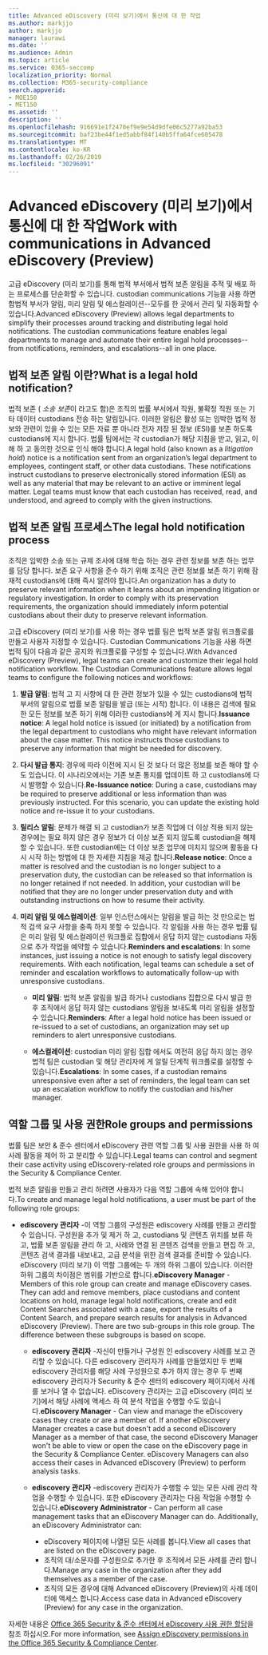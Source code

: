 ```yaml
---
title: Advanced eDiscovery (미리 보기)에서 통신에 대 한 작업
ms.author: markjjo
author: markjjo
manager: laurawi
ms.date: ''
ms.audience: Admin
ms.topic: article
ms.service: O365-seccomp
localization_priority: Normal
ms.collection: M365-security-compliance
search.appverid:
- MOE150
- MET150
ms.assetid: ''
description: ''
ms.openlocfilehash: 916691e1f2470ef9e9e54d9dfe06c5277a92ba53
ms.sourcegitcommit: baf23be44f1ed5abbf84f140b5ffa64fce605478
ms.translationtype: MT
ms.contentlocale: ko-KR
ms.lasthandoff: 02/26/2019
ms.locfileid: "30296091"
---
```

# <a name="work-with-communications-in-advanced-ediscovery-preview"></a><span data-ttu-id="1c630-102">Advanced eDiscovery (미리 보기)에서 통신에 대 한 작업</span><span class="sxs-lookup"><span data-stu-id="1c630-102">Work with communications in Advanced eDiscovery (Preview)</span></span>

<span data-ttu-id="1c630-p101">고급 eDiscovery (미리 보기)를 통해 법적 부서에서 법적 보존 알림을 추적 및 배포 하는 프로세스를 단순화할 수 있습니다. custodian communications 기능을 사용 하면 합법적 부서가 알림, 미리 알림 및 에스컬레이션--모두를 한 곳에서 관리 및 자동화할 수 있습니다.</span><span class="sxs-lookup"><span data-stu-id="1c630-p101">Advanced eDiscovery (Preview) allows legal departments to simplify their processes around tracking and distributing legal hold notifications. The custodian communications feature enables legal departments to manage and automate their entire legal hold processes--from notifications, reminders, and escalations--all in one place.</span></span>

## <a name="what-is-a-legal-hold-notification"></a><span data-ttu-id="1c630-105">법적 보존 알림 이란?</span><span class="sxs-lookup"><span data-stu-id="1c630-105">What is a legal hold notification?</span></span>

<span data-ttu-id="1c630-p102">법적 보존 ( *소송 보존*이 라고도 함)은 조직의 법률 부서에서 직원, 불확정 직원 또는 기타 데이터 custodians 전송 하는 알림입니다. 이러한 알림은 활성 또는 임박한 법적 정보와 관련이 있을 수 있는 모든 자료 뿐 아니라 전자 저장 된 정보 (ESI)를 보존 하도록 custodians에 지시 합니다. 법률 팀에서는 각 custodian가 해당 지침을 받고, 읽고, 이해 하 고 동의한 것으로 인식 해야 합니다.</span><span class="sxs-lookup"><span data-stu-id="1c630-p102">A legal hold (also known as a *litigation hold*) notice is a notification sent from an organization’s legal department to employees, contingent staff, or other data custodians. These notifications instruct custodians to preserve electronically stored information (ESI) as well as any material that may be relevant to an active or imminent legal matter. Legal teams must know that each custodian has received, read, and understood, and agreed to comply with the given instructions.</span></span>

## <a name="the-legal-hold-notification-process"></a><span data-ttu-id="1c630-109">법적 보존 알림 프로세스</span><span class="sxs-lookup"><span data-stu-id="1c630-109">The legal hold notification process</span></span>

<span data-ttu-id="1c630-p103">조직은 임박한 소송 또는 규제 조사에 대해 학습 하는 경우 관련 정보를 보존 하는 업무를 담당 합니다. 보존 요구 사항을 준수 하기 위해 조직은 관련 정보를 보존 하기 위해 잠재적 custodians에 대해 즉시 알려야 합니다.</span><span class="sxs-lookup"><span data-stu-id="1c630-p103">An organization has a duty to preserve relevant information when it learns about an impending litigation or regulatory investigation. In order to comply with its preservation requirements, the organization should immediately inform potential custodians about their duty to preserve relevant information.</span></span> 

<span data-ttu-id="1c630-p104">고급 eDiscovery (미리 보기)를 사용 하는 경우 법률 팀은 법적 보존 알림 워크플로를 만들고 사용자 지정할 수 있습니다. Custodian Communications 기능을 사용 하면 법적 팀이 다음과 같은 공지와 워크플로를 구성할 수 있습니다.</span><span class="sxs-lookup"><span data-stu-id="1c630-p104">With Advanced eDiscovery (Preview), legal teams can create and customize their legal hold notification workflow. The Custodian Communications feature allows legal teams to configure the following notices and workflows:</span></span>

1. <span data-ttu-id="1c630-p105">**발급 알림**: 법적 고 지 사항에 대 한 관련 정보가 있을 수 있는 custodians에 법적 부서의 알림으로 법률 보존 알림을 발급 (또는 시작) 합니다. 이 내용은 검색에 필요한 모든 정보를 보존 하기 위해 이러한 custodians에 게 지시 합니다.</span><span class="sxs-lookup"><span data-stu-id="1c630-p105">**Issuance notice**: A legal hold notice is issued (or initiated) by a notification from the legal department to custodians who might have relevant information about the case matter. This notice instructs those custodians to preserve any information that might be needed for discovery.</span></span> 
   
2.  <span data-ttu-id="1c630-p106">**다시 발급 통지**: 경우에 따라 이전에 지시 된 것 보다 더 많은 정보를 보존 해야 할 수도 있습니다. 이 시나리오에서는 기존 보존 통지를 업데이트 하 고 custodians에 다시 발행할 수 있습니다.</span><span class="sxs-lookup"><span data-stu-id="1c630-p106">**Re-Issuance notice**: During a case, custodians may be required to preserve additional or less information than was previously instructed. For this scenario, you can update the existing hold notice and re-issue it to your custodians.</span></span>

3.  <span data-ttu-id="1c630-p107">**릴리스 알림**: 문제가 해결 되 고 custodian가 보존 작업에 더 이상 적용 되지 않는 경우에는 필요 하지 않은 경우 정보가 더 이상 보존 되지 않도록 custodian을 해제할 수 있습니다. 또한 custodian에는 더 이상 보존 업무에 미치지 않으며 활동을 다시 시작 하는 방법에 대 한 자세한 지침을 제공 합니다.</span><span class="sxs-lookup"><span data-stu-id="1c630-p107">**Release notice**: Once a matter is resolved and the custodian is no longer subject to a preservation duty, the custodian can be released so that information is no longer retained if not needed. In addition, your custodian will be notified that they are no longer under preservation duty and with outstanding instructions on how to resume their activity.</span></span>

4. <span data-ttu-id="1c630-p108">**미리 알림 및 에스컬레이션**: 일부 인스턴스에서는 알림을 발급 하는 것 만으로는 법적 검색 요구 사항을 충족 하지 못할 수 있습니다. 각 알림을 사용 하는 경우 법률 팀은 미리 알림 및 에스컬레이션 워크플로 집합에서 응답 하지 않는 custodians 자동으로 추가 작업을 예약할 수 있습니다.</span><span class="sxs-lookup"><span data-stu-id="1c630-p108">**Reminders and escalations**: In some instances, just issuing a notice is not enough to satisfy legal discovery requirements. With each notification, legal teams can schedule a set of reminder and escalation workflows to automatically follow-up with unresponsive custodians.</span></span>

    - <span data-ttu-id="1c630-122">**미리 알림**: 법적 보존 알림을 발급 하거나 custodians 집합으로 다시 발급 한 후 조직에서 응답 하지 않는 custodians 알림을 보내도록 미리 알림을 설정할 수 있습니다.</span><span class="sxs-lookup"><span data-stu-id="1c630-122">**Reminders**:  After a legal hold notice has been issued or re-issued to a set of custodians, an organization may set up reminders to alert unresponsive custodians.</span></span> 

    - <span data-ttu-id="1c630-123">**에스컬레이션**: custodian 미리 알림 집합 에서도 여전히 응답 하지 않는 경우 법적 팀은 custodian 및 해당 관리자에 게 알릴 단계적 워크플로를 설정할 수 있습니다.</span><span class="sxs-lookup"><span data-stu-id="1c630-123">**Escalations**: In some cases, if a custodian remains unresponsive even after a set of reminders, the legal team can set up an escalation workflow to notify the custodian and his/her manager.</span></span>

## <a name="role-groups-and-permissions"></a><span data-ttu-id="1c630-124">역할 그룹 및 사용 권한</span><span class="sxs-lookup"><span data-stu-id="1c630-124">Role groups and permissions</span></span> 

<span data-ttu-id="1c630-125">법률 팀은 보안 & 준수 센터에서 eDiscovery 관련 역할 그룹 및 사용 권한을 사용 하 여 사례 활동을 제어 하 고 분리할 수 있습니다.</span><span class="sxs-lookup"><span data-stu-id="1c630-125">Legal teams can control and segment their case activity using eDiscovery-related role groups and permissions in the Security & Compliance Center.</span></span> 

<span data-ttu-id="1c630-126">법적 보존 알림을 만들고 관리 하려면 사용자가 다음 역할 그룹에 속해 있어야 합니다.</span><span class="sxs-lookup"><span data-stu-id="1c630-126">To create and manage legal hold notifications, a user must be part of the following role groups:</span></span>

- <span data-ttu-id="1c630-p109">**ediscovery 관리자** -이 역할 그룹의 구성원은 ediscovery 사례를 만들고 관리할 수 있습니다. 구성원을 추가 및 제거 하 고, custodians 및 콘텐츠 위치를 보류 하 고, 법률 보존 알림을 관리 하 고, 사례와 연결 된 콘텐츠 검색을 만들고 편집 하 고, 콘텐츠 검색 결과를 내보내고, 고급 분석을 위한 검색 결과를 준비할 수 있습니다. eDiscovery (미리 보기) 이 역할 그룹에는 두 개의 하위 그룹이 있습니다. 이러한 하위 그룹의 차이점은 범위를 기반으로 합니다.</span><span class="sxs-lookup"><span data-stu-id="1c630-p109">**eDiscovery Manager** - Members of this role group can create and manage eDiscovery cases. They can add and remove members, place custodians and content locations on hold, manage legal hold notifications, create and edit Content Searches associated with a case, export the results of a Content Search, and prepare search results for analysis in Advanced eDiscovery (Preview). There are two sub-groups in this role group. The difference between these subgroups is based on scope.</span></span>

  - <span data-ttu-id="1c630-p110">**ediscovery 관리자** -자신이 만들거나 구성원 인 ediscovery 사례를 보고 관리할 수 있습니다. 다른 ediscovery 관리자가 사례를 만들었지만 두 번째 ediscovery 관리자를 해당 사례 구성원으로 추가 하지 않는 경우 두 번째 ediscovery 관리자가 Security & 준수 센터의 ediscovery 페이지에서 사례를 보거나 열 수 없습니다. eDiscovery 관리자는 고급 eDiscovery (미리 보기)에서 해당 사례에 액세스 하 여 분석 작업을 수행할 수도 있습니다.</span><span class="sxs-lookup"><span data-stu-id="1c630-p110">**eDiscovery Manager** - Can view and manage the eDiscovery cases they create or are a member of. If another eDiscovery Manager creates a case but doesn't add a second eDiscovery Manager as a member of that case, the second eDiscovery Manager won't be able to view or open the case on the eDiscovery page in the Security & Compliance Center. eDiscovery Managers can also access their cases in Advanced eDiscovery (Preview) to perform analysis tasks.</span></span>

  - <span data-ttu-id="1c630-p111">**ediscovery 관리자** -ediscovery 관리자가 수행할 수 있는 모든 사례 관리 작업을 수행할 수 있습니다. 또한 eDiscovery 관리자는 다음 작업을 수행할 수 있습니다.</span><span class="sxs-lookup"><span data-stu-id="1c630-p111">**eDiscovery Administrator** - Can perform all case management tasks that an eDiscovery Manager can do. Additionally, an eDiscovery Administrator can:</span></span>
    
    - <span data-ttu-id="1c630-136">eDiscovery 페이지에 나열된 모든 사례를 봅니다.</span><span class="sxs-lookup"><span data-stu-id="1c630-136">View all cases that are listed on the eDiscovery page.</span></span>
    - <span data-ttu-id="1c630-137">조직의 대/소문자를 구성원으로 추가한 후 조직에서 모든 사례를 관리 합니다.</span><span class="sxs-lookup"><span data-stu-id="1c630-137">Manage any case in the organization after they add themselves as a member of the case.</span></span>
    - <span data-ttu-id="1c630-138">조직의 모든 경우에 대해 Advanced eDiscovery (Preview)의 사례 데이터에 액세스 합니다.</span><span class="sxs-lookup"><span data-stu-id="1c630-138">Access case data in Advanced eDiscovery (Preview) for any case in the organization.</span></span>

<span data-ttu-id="1c630-139">자세한 내용은 [Office 365 Security & 준수 센터에서 eDiscovery 사용 권한 할당](../assign-ediscovery-permissions.md)을 참조 하십시오.</span><span class="sxs-lookup"><span data-stu-id="1c630-139">For more information, see [Assign eDiscovery permissions in the Office 365 Security & Compliance Center](../assign-ediscovery-permissions.md).</span></span>